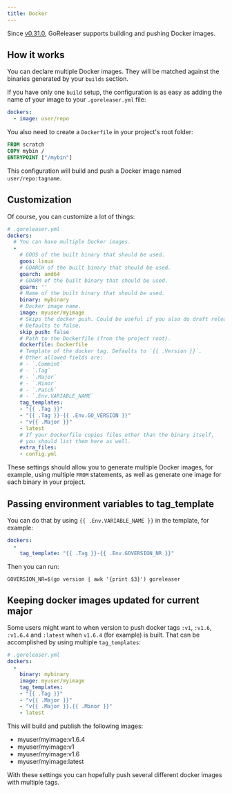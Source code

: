 ```yaml
---
title: Docker
---
```


Since [v0.31.0](https://github.com/goreleaser/goreleaser/releases/tag/v0.31.0),
GoReleaser supports building and pushing Docker images.

## How it works

You can declare multiple Docker images. They will be matched against
the binaries generated by your `builds` section.

If you have only one `build` setup,
the configuration is as easy as adding the
name of your image to your `.goreleaser.yml` file:

```yaml
dockers:
  - image: user/repo
```

You also need to create a `Dockerfile` in your project's root folder:

```dockerfile
FROM scratch
COPY mybin /
ENTRYPOINT ["/mybin"]
```

This configuration will build and push a Docker image named `user/repo:tagname`.

## Customization

Of course, you can customize a lot of things:

```yaml
# .goreleaser.yml
dockers:
  # You can have multiple Docker images.
  -
    # GOOS of the built binary that should be used.
    goos: linux
    # GOARCH of the built binary that should be used.
    goarch: amd64
    # GOARM of the built binary that should be used.
    goarm: ''
    # Name of the built binary that should be used.
    binary: mybinary
    # Docker image name.
    image: myuser/myimage
    # Skips the docker push. Could be useful if you also do draft releases.
    # Defaults to false.
    skip_push: false
    # Path to the Dockerfile (from the project root).
    dockerfile: Dockerfile
    # Template of the docker tag. Defaults to `{{ .Version }}`.
    # Other allowed fields are:
    # - `.Commint`
    # - `.Tag`
    # - `.Major`
    # - `.Minor`
    # - `.Patch`
    # - `.Env.VARIABLE_NAME`
    tag_templates:
    - "{{ .Tag }}"
    - "{{ .Tag }}-{{ .Env.GO_VERSION }}"
    - "v{{ .Major }}"
    - latest
    # If your Dockerfile copies files other than the binary itself,
    # you should list them here as well.
    extra_files:
    - config.yml
```

These settings should allow you to generate multiple Docker images,
for example, using multiple `FROM` statements,
as well as generate one image for each binary in your project.

## Passing environment variables to tag_template

You can do that by using `{{ .Env.VARIABLE_NAME }}` in the template, for
example:

```yaml
dockers:
  -
    tag_template: "{{ .Tag }}-{{ .Env.GOVERSION_NR }}"
```

Then you can run:

```console
GOVERSION_NR=$(go version | awk '{print $3}') goreleaser
```

## Keeping docker images updated for current major

Some users might want to when version to push docker tags `:v1`, `:v1.6`,
`:v1.6.4` and `:latest` when `v1.6.4` (for example) is built. That can be
accomplished by using multiple `tag_templates`:

```yaml
# .goreleaser.yml
dockers:
  -
    binary: mybinary
    image: myuser/myimage
    tag_templates:
    - "{{ .Tag }}"
    - "v{{ .Major }}"
    - "v{{ .Major }}.{{ .Minor }}"
    - latest
```

This will build and publish the following images:

* myuser/myimage:v1.6.4
* myuser/myimage:v1
* myuser/myimage:v1.6
* myuser/myimage:latest

With these settings you can hopefully push several different docker images
with multiple tags.
